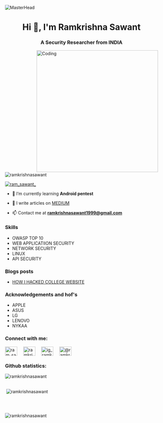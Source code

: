 ![MasterHead](https://i.ibb.co/X2PbSTh/Twitter-Header-RAMA.jpg)
<h1 align="center">Hi 👋, I'm Ramkrishna Sawant</h1>
<h3 align="center">A Security Researcher from INDIA </h3>
<img align="right" alt="Coding" width="400" src="https://cdn.dribbble.com/users/1162077/screenshots/3848914/media/320984a9ca58b3c73274c9259ecf6de8.gif">
<p align="left"> <img src="https://komarev.com/ghpvc/?username=ramkrishnasawant&label=Profile%20views&color=0e75b6&style=flat" alt="ramkrishnasawant" /> </p>

<p align="left"> <a href="https://twitter.com/ram_sawant_" target="blank"><img src="https://img.shields.io/twitter/follow/ram_sawant_?logo=twitter&style=for-the-badge" alt="ram_sawant_" /></a> </p>

- 🌱 I’m currently learning **Android pentest**

- 📝 I write articles on [MEDIUM](https://ramkrishna-sawant.medium.com/)

- 📫 Contact me at  **ramkrishnasawant1999@gmail.com**

### Skills
-   OWASP TOP 10
-   WEB APPLICATIION SECURITY
-   NETWORK SECURITY 
-   LINUX
-   API SECURITY

### Blogs posts
 -  [HOW I HACKED COLLEGE WEBSITE](https://ramkrishna-sawant.medium.com/how-i-hacked-my-friends-college-website-within-10-minutes-e862cb5ad7a3)
 
 ### Acknowledgements and hof's
 - APPLE
 - ASUS
 - LG
 - LENOVO
 - NYKAA
        

<h3 align="left">Connect with me:</h3>
<p align="left">
<a href="https://twitter.com/ram_sawant_" target="blank"><img align="center" src="https://raw.githubusercontent.com/rahuldkjain/github-profile-readme-generator/master/src/images/icons/Social/twitter.svg" alt="ram_sawant_" height="30" width="40" /></a> &nbsp   &nbsp
<a href="https://linkedin.com/in/ramkrishnasawant" target="blank"><img align="center" src="https://raw.githubusercontent.com/rahuldkjain/github-profile-readme-generator/master/src/images/icons/Social/linked-in-alt.svg" alt="ramkrishnasawant" height="30" width="40" /></a> &nbsp   &nbsp
<a href="https://instagram.com/ig_ramkrishna" target="blank"><img align="center" src="https://raw.githubusercontent.com/rahuldkjain/github-profile-readme-generator/master/src/images/icons/Social/instagram.svg" alt="ig_ramkrishna" height="30" width="40" /></a> &nbsp  &nbsp
<a href="https://medium.com/@ramkrishna-sawant" target="blank"><img align="center" src="https://raw.githubusercontent.com/rahuldkjain/github-profile-readme-generator/master/src/images/icons/Social/medium.svg" alt="@ramkrishna-sawant" height="30" width="40" /></a> &nbsp  &nbsp
</p>


 <h3 align="left">Github statistics:</h3>
<p><img align="left" src="https://github-readme-stats.vercel.app/api/top-langs?username=ramkrishnasawant&show_icons=true&locale=en&layout=compact" alt="ramkrishnasawant" /></p> <br >&nbsp

<p>&nbsp;<img align="center" src="https://github-readme-stats.vercel.app/api?username=ramkrishnasawant&show_icons=true&locale=en" alt="ramkrishnasawant" /></p>  <br > &nbsp

<p><img align="center" src="https://github-readme-streak-stats.herokuapp.com/?user=ramkrishnasawant&" alt="ramkrishnasawant" /></p>  <br> &nbsp
